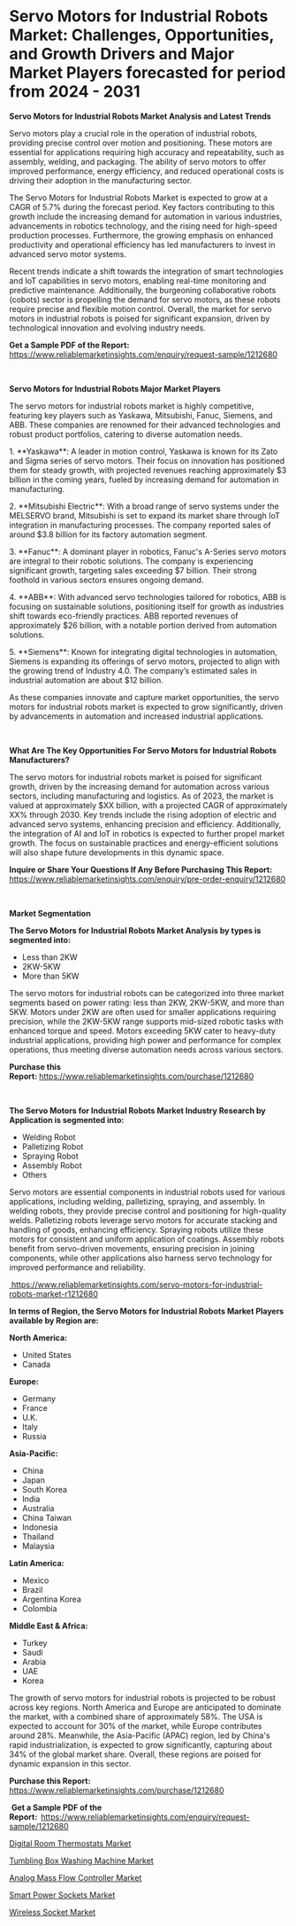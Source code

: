 <p><h1>Servo Motors for Industrial Robots Market: Challenges, Opportunities, and Growth Drivers and Major Market Players forecasted for period from 2024 - 2031</h1></p><p><strong>Servo Motors for Industrial Robots Market Analysis and Latest Trends</strong></p>
<p><p>Servo motors play a crucial role in the operation of industrial robots, providing precise control over motion and positioning. These motors are essential for applications requiring high accuracy and repeatability, such as assembly, welding, and packaging. The ability of servo motors to offer improved performance, energy efficiency, and reduced operational costs is driving their adoption in the manufacturing sector.</p><p>The Servo Motors for Industrial Robots Market is expected to grow at a CAGR of 5.7% during the forecast period. Key factors contributing to this growth include the increasing demand for automation in various industries, advancements in robotics technology, and the rising need for high-speed production processes. Furthermore, the growing emphasis on enhanced productivity and operational efficiency has led manufacturers to invest in advanced servo motor systems.</p><p>Recent trends indicate a shift towards the integration of smart technologies and IoT capabilities in servo motors, enabling real-time monitoring and predictive maintenance. Additionally, the burgeoning collaborative robots (cobots) sector is propelling the demand for servo motors, as these robots require precise and flexible motion control. Overall, the market for servo motors in industrial robots is poised for significant expansion, driven by technological innovation and evolving industry needs.</p></p>
<p><strong>Get a Sample PDF of the Report:&nbsp;</strong> <a href="https://www.reliablemarketinsights.com/enquiry/request-sample/1212680?utm_campaign=1340&utm_medium=2&utm_source=Github&utm_content=ia&utm_term=06102024&utm_id=servo-motors-for-industrial-robots">https://www.reliablemarketinsights.com/enquiry/request-sample/1212680</a></p>
<p>&nbsp;</p>
<p><strong>Servo Motors for Industrial Robots Major Market Players</strong></p>
<p><p>The servo motors for industrial robots market is highly competitive, featuring key players such as Yaskawa, Mitsubishi, Fanuc, Siemens, and ABB. These companies are renowned for their advanced technologies and robust product portfolios, catering to diverse automation needs.</p><p>1. **Yaskawa**: A leader in motion control, Yaskawa is known for its Zato and Sigma series of servo motors. Their focus on innovation has positioned them for steady growth, with projected revenues reaching approximately $3 billion in the coming years, fueled by increasing demand for automation in manufacturing.</p><p>2. **Mitsubishi Electric**: With a broad range of servo systems under the MELSERVO brand, Mitsubishi is set to expand its market share through IoT integration in manufacturing processes. The company reported sales of around $3.8 billion for its factory automation segment.</p><p>3. **Fanuc**: A dominant player in robotics, Fanuc's A-Series servo motors are integral to their robotic solutions. The company is experiencing significant growth, targeting sales exceeding $7 billion. Their strong foothold in various sectors ensures ongoing demand.</p><p>4. **ABB**: With advanced servo technologies tailored for robotics, ABB is focusing on sustainable solutions, positioning itself for growth as industries shift towards eco-friendly practices. ABB reported revenues of approximately $26 billion, with a notable portion derived from automation solutions.</p><p>5. **Siemens**: Known for integrating digital technologies in automation, Siemens is expanding its offerings of servo motors, projected to align with the growing trend of Industry 4.0. The company’s estimated sales in industrial automation are about $12 billion.</p><p>As these companies innovate and capture market opportunities, the servo motors for industrial robots market is expected to grow significantly, driven by advancements in automation and increased industrial applications.</p></p>
<p>&nbsp;</p>
<p><strong>What Are The Key Opportunities For Servo Motors for Industrial Robots Manufacturers?</strong></p>
<p><p>The servo motors for industrial robots market is poised for significant growth, driven by the increasing demand for automation across various sectors, including manufacturing and logistics. As of 2023, the market is valued at approximately $XX billion, with a projected CAGR of approximately XX% through 2030. Key trends include the rising adoption of electric and advanced servo systems, enhancing precision and efficiency. Additionally, the integration of AI and IoT in robotics is expected to further propel market growth. The focus on sustainable practices and energy-efficient solutions will also shape future developments in this dynamic space.</p></p>
<p><strong>Inquire or Share Your Questions If Any Before Purchasing This Report:</strong> <a href="https://www.reliablemarketinsights.com/enquiry/pre-order-enquiry/1212680?utm_campaign=1340&utm_medium=2&utm_source=Github&utm_content=ia&utm_term=06102024&utm_id=servo-motors-for-industrial-robots">https://www.reliablemarketinsights.com/enquiry/pre-order-enquiry/1212680</a></p>
<p>&nbsp;</p>
<p><strong>Market Segmentation</strong></p>
<p><strong>The Servo Motors for Industrial Robots Market Analysis by types is segmented into:</strong></p>
<p><ul><li>Less than 2KW</li><li>2KW-5KW</li><li>More than 5KW</li></ul></p>
<p><p>The servo motors for industrial robots can be categorized into three market segments based on power rating: less than 2KW, 2KW-5KW, and more than 5KW. Motors under 2KW are often used for smaller applications requiring precision, while the 2KW-5KW range supports mid-sized robotic tasks with enhanced torque and speed. Motors exceeding 5KW cater to heavy-duty industrial applications, providing high power and performance for complex operations, thus meeting diverse automation needs across various sectors.</p></p>
<p><strong>Purchase this Report:&nbsp;</strong><a href="https://www.reliablemarketinsights.com/purchase/1212680?utm_campaign=1340&utm_medium=2&utm_source=Github&utm_content=ia&utm_term=06102024&utm_id=servo-motors-for-industrial-robots">https://www.reliablemarketinsights.com/purchase/1212680</a></p>
<p>&nbsp;</p>
<p><strong>The Servo Motors for Industrial Robots Market Industry Research by Application is segmented into:</strong></p>
<p><ul><li>Welding Robot</li><li>Palletizing Robot</li><li>Spraying Robot</li><li>Assembly Robot</li><li>Others</li></ul></p>
<p><p>Servo motors are essential components in industrial robots used for various applications, including welding, palletizing, spraying, and assembly. In welding robots, they provide precise control and positioning for high-quality welds. Palletizing robots leverage servo motors for accurate stacking and handling of goods, enhancing efficiency. Spraying robots utilize these motors for consistent and uniform application of coatings. Assembly robots benefit from servo-driven movements, ensuring precision in joining components, while other applications also harness servo technology for improved performance and reliability.</p></p>
<p><a href="https://www.reliablemarketinsights.com/servo-motors-for-industrial-robots-market-r1212680?utm_campaign=1340&utm_medium=2&utm_source=Github&utm_content=ia&utm_term=06102024&utm_id=servo-motors-for-industrial-robots">&nbsp;https://www.reliablemarketinsights.com/servo-motors-for-industrial-robots-market-r1212680</a></p>
<p><strong>In terms of Region, the Servo Motors for Industrial Robots Market Players available by Region are:</strong></p>
<p>
    <p> <strong> North America: </strong>
        <ul>
            <li>United States</li>
            <li>Canada</li>
        </ul>
        </p> 
    <p> <strong> Europe: </strong>
        <ul>
            <li>Germany</li>
            <li>France</li>
            <li>U.K.</li>
            <li>Italy</li>
            <li>Russia</li>
        </ul>
        </p> 
    <p> <strong> Asia-Pacific: </strong>
        <ul>
            <li>China</li>
            <li>Japan</li>
            <li>South Korea</li>
            <li>India</li>
            <li>Australia</li>
            <li>China Taiwan</li>
            <li>Indonesia</li>
            <li>Thailand</li>
            <li>Malaysia</li>
        </ul>
        </p> 
    <p> <strong> Latin America: </strong>
        <ul>
            <li>Mexico</li>
            <li>Brazil</li>
            <li>Argentina Korea</li>
            <li>Colombia</li>
        </ul>
        </p> 
    <p> <strong> Middle East & Africa: </strong>
        <ul>
            <li>Turkey</li>
            <li>Saudi</li>
            <li>Arabia</li>
            <li>UAE</li>
            <li>Korea</li>
        </ul>
    </p>
    </p>
<p><p>The growth of servo motors for industrial robots is projected to be robust across key regions. North America and Europe are anticipated to dominate the market, with a combined share of approximately 58%. The USA is expected to account for 30% of the market, while Europe contributes around 28%. Meanwhile, the Asia-Pacific (APAC) region, led by China's rapid industrialization, is expected to grow significantly, capturing about 34% of the global market share. Overall, these regions are poised for dynamic expansion in this sector.</p></p>
<p><strong>Purchase this Report: </strong><a href="https://www.reliablemarketinsights.com/purchase/1212680?utm_campaign=1340&utm_medium=2&utm_source=Github&utm_content=ia&utm_term=06102024&utm_id=servo-motors-for-industrial-robots">https://www.reliablemarketinsights.com/purchase/1212680</a></p>
<p>&nbsp;<strong>Get a Sample PDF of the Report:&nbsp;&nbsp;</strong><a href="https://www.reliablemarketinsights.com/enquiry/request-sample/1212680?utm_campaign=1340&utm_medium=2&utm_source=Github&utm_content=ia&utm_term=06102024&utm_id=servo-motors-for-industrial-robots">https://www.reliablemarketinsights.com/enquiry/request-sample/1212680</a></p>
<p><strong></strong></p>
<p><p><a href="https://www.linkedin.com/pulse/emerging-opportunities-challenges-global-digital-room-thermostats-f5uhe?utm_campaign=1340&utm_medium=2&utm_source=Github&utm_content=ia&utm_term=06102024&utm_id=servo-motors-for-industrial-robots">Digital Room Thermostats Market</a></p><p><a href="https://www.linkedin.com/pulse/global-perspectives-tumbling-box-washing-machine-market-fxyfe?utm_campaign=1340&utm_medium=2&utm_source=Github&utm_content=ia&utm_term=06102024&utm_id=servo-motors-for-industrial-robots">Tumbling Box Washing Machine Market</a></p><p><a href="https://github.com/hgf64gh/Market-Research-Report-List-1/blob/main/analog-mass-flow-controller-market.md?utm_campaign=1340&utm_medium=2&utm_source=Github&utm_content=ia&utm_term=06102024&utm_id=servo-motors-for-industrial-robots">Analog Mass Flow Controller Market</a></p><p><a href="https://www.linkedin.com/pulse/global-smart-power-sockets-industry-analysis-report-market-mi2ae?utm_campaign=1340&utm_medium=2&utm_source=Github&utm_content=ia&utm_term=06102024&utm_id=servo-motors-for-industrial-robots">Smart Power Sockets Market</a></p><p><a href="https://www.linkedin.com/pulse/in-depth-analysis-global-wireless-socket-market-scope-its-yakce?utm_campaign=1340&utm_medium=2&utm_source=Github&utm_content=ia&utm_term=06102024&utm_id=servo-motors-for-industrial-robots">Wireless Socket Market</a></p></p>